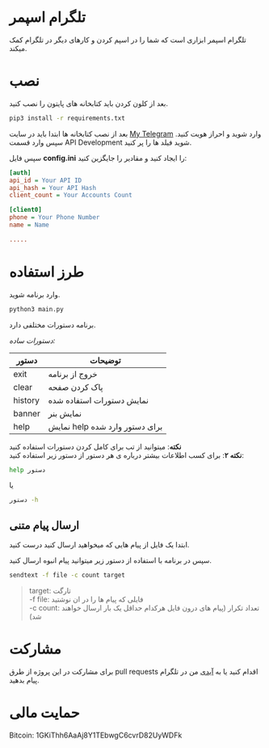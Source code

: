 # تلگرام اسپمر
تلگرام اسپمر ابزاری است که شما را در اسپم کردن و کارهای دیگر در تلگرام کمک میکند.

# نصب
بعد از کلون کردن باید کتابخانه های پایتون را نصب کنید.

```bash
pip3 install -r requirements.txt
```

بعد از نصب کتابخانه ها ابتدا باید در سایت [My Telegram](https://my.telegram.org/auth) وارد شوید و احراز هویت کنید.
سپس وارد قسمت API Development شوید فیلد ها را پر کنید.

سپس فایل **config.ini** را ایجاد کنید و مقادیر را جایگزین کنید:

```ini
[auth]
api_id = Your API ID
api_hash = Your API Hash
client_count = Your Accounts Count

[client0]
phone = Your Phone Number
name = Name

.....
```

# طرز استفاده

وارد برنامه شوید.

```bash
python3 main.py
```

برنامه دستورات مختلفی دارد.

*دستورات ساده:*

| دستور | توضیحات                          |
| ------- | ------------------------------ |
| exit    | خروج از برنامه                 |
| clear   | پاک کردن صفحه                  |
| history | نمایش دستورات استفاده شده      |
| banner  | نمایش بنر                      |
| help    | نمایش help برای دستور وارد شده |

**نکته**: میتوانید از تب برای کامل کردن دستورات استفاده کنید  
**نکته ۲**: برای کسب اطلاعات بیشتر درباره ی هر دستور از دستور زیر استفاده کنید:

```bash
help دستور
```
یا
```bash
دستور -h
```

## ارسال پیام متنی

ابتدا یک فایل از پیام هایی که میخواهید ارسال کنید درست کنید.

سپس در برنامه با استفاده از دستور زیر میتوانید پیام انبوه ارسال کنید.

```bash
sendtext -f file -c count target
```

> target: تارگت  
> -f file: فایلی که پیام ها را در ان نوشتید  
> -c count: تعداد تکرار (پیام های درون فایل هرکدام حداقل یک بار ارسال خواهند شد)  

# مشارکت
برای مشارکت در این پروژه از طرق pull requests اقدام کنید یا به [آیدی](https://t.me/BraveProgrammer) من در تلگرام پیام بدهید.

# حمایت مالی
Bitcoin: 1GKiThh6AaAj8Y1TEbwgC6cvrD82UyWDFk

